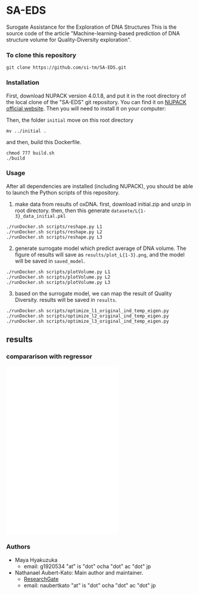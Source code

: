 # SA-EDS
Surogate Assistance for the Exploration of DNA Structures
This is the source code of the article "Machine-learning-based prediction of DNA structure volume for Quality-Diversity exploration".

### To clone this repository
```
git clone https://github.com/si-tm/SA-EDS.git
```
### Installation
First, download NUPACK version 4.0.1.8, and put it in the root directory of the local clone of the "SA-EDS" git repository. You can find it on [NUPACK official website](https://www.nupack.org/). Then you will need to install it on your computer:
<!-- ```
tar xvf nupack-4.0.1.8.tar.gz
cd nupack-4.0.1.8
``` -->
Then, the folder `initial` move on this root directory
```
mv ../initial .
```
and then, build this Dockerfile.
<!-- ```
cd oxDNA
mkdir build && cd build
cmake .. && make -j 20
cmake .. && make -j4
``` -->
```
chmod 777 build.sh
./build
```

### Usage

After all dependencies are installed (including NUPACK), you should be able to launch the Python scripts of this repository.
1. make data from results of oxDNA. 
first, download initial.zip and unzip in root directory.
then, 
then this generate `datasete/L{1-3}_data_initial.pkl`
```
./runDocker.sh scripts/reshape.py L1
./runDocker.sh scripts/reshape.py L2
./runDocker.sh scripts/reshape.py L3
```

2. generate surrogate model which predict average of DNA volume.
The figure of results will save as `results/plot_L{1-3}.png`, and the model will be saved in `saved_model`.
```
./runDocker.sh scripts/plotVolume.py L1
./runDocker.sh scripts/plotVolume.py L2
./runDocker.sh scripts/plotVolume.py L3
```

3. based on the surrogate model, we can map the result of Quality Diversity.
results will be saved in `results`.
```
./runDocker.sh scripts/optimize_l1_original_ind_temp_eigen.py 
./runDocker.sh scripts/optimize_l2_original_ind_temp_eigen.py 
./runDocker.sh scripts/optimize_l3_original_ind_temp_eigen.py 
```

## results
### compararison with regressor
![compararison with regressor for L1](fig/regressor_scores_L1.pdf)  
![compararison with regressor for L2](fig/regressor_scores_L2.pdf)  
![compararison with regressor for L3](fig/regressor_scores_L3.pdf)  


### Authors
- Maya Hyakuzuka
    - email: g1920534 "at" is "dot" ocha "dot" ac "dot" jp
- Nathanael Aubert-Kato: Main author and maintainer.
    - [ResearchGate](https://www.researchgate.net/profile/Nathanael-Aubert-Kato)
    - email: naubertkato "at" is "dot" ocha "dot" ac "dot" jp


